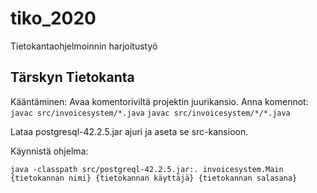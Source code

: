 # tiko_2020
Tietokantaohjelmoinnin harjoitustyö

## Tärskyn Tietokanta

Kääntäminen:
Avaa komentoriviltä projektin juurikansio.
Anna komennot:
```javac src/invoicesystem/*.java```
```javac src/invoicesystem/*/*.java```

Lataa postgresql-42.2.5.jar ajuri ja aseta se src-kansioon.

Käynnistä ohjelma:

```java -classpath src/postgreql-42.2.5.jar:. invoicesystem.Main {tietokannan nimi} {tietokannan käyttäjä} {tietokannan salasana}```